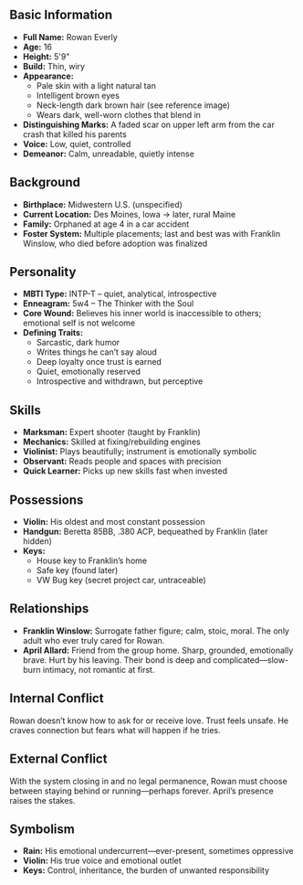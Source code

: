 ## Basic Information
- **Full Name:** Rowan Everly
- **Age:** 16  
- **Height:** 5'9"  
- **Build:** Thin, wiry  
- **Appearance:**
  - Pale skin with a light natural tan
  - Intelligent brown eyes
  - Neck-length dark brown hair (see reference image)
  - Wears dark, well-worn clothes that blend in
- **Distinguishing Marks:** A faded scar on upper left arm from the car crash that killed his parents
- **Voice:** Low, quiet, controlled  
- **Demeanor:** Calm, unreadable, quietly intense  

## Background
- **Birthplace:** Midwestern U.S. (unspecified)
- **Current Location:** Des Moines, Iowa → later, rural Maine
- **Family:** Orphaned at age 4 in a car accident
- **Foster System:** Multiple placements; last and best was with Franklin Winslow, who died before adoption was finalized

## Personality
- **MBTI Type:** INTP-T – quiet, analytical, introspective
- **Enneagram:** 5w4 – The Thinker with the Soul
- **Core Wound:** Believes his inner world is inaccessible to others; emotional self is not welcome
- **Defining Traits:**
  - Sarcastic, dark humor
  - Writes things he can’t say aloud
  - Deep loyalty once trust is earned
  - Quiet, emotionally reserved
  - Introspective and withdrawn, but perceptive

## Skills
- **Marksman:** Expert shooter (taught by Franklin)
- **Mechanics:** Skilled at fixing/rebuilding engines
- **Violinist:** Plays beautifully; instrument is emotionally symbolic
- **Observant:** Reads people and spaces with precision
- **Quick Learner:** Picks up new skills fast when invested

## Possessions
- **Violin:** His oldest and most constant possession  
- **Handgun:** Beretta 85BB, .380 ACP, bequeathed by Franklin (later hidden)  
- **Keys:** 
  - House key to Franklin’s home  
  - Safe key (found later)
  - VW Bug key (secret project car, untraceable)

## Relationships
- **Franklin Winslow:** Surrogate father figure; calm, stoic, moral. The only adult who ever truly cared for Rowan.
- **April Allard:** Friend from the group home. Sharp, grounded, emotionally brave. Hurt by his leaving. Their bond is deep and complicated—slow-burn intimacy, not romantic at first.

## Internal Conflict
Rowan doesn’t know how to ask for or receive love. Trust feels unsafe. He craves connection but fears what will happen if he tries.

## External Conflict
With the system closing in and no legal permanence, Rowan must choose between staying behind or running—perhaps forever. April’s presence raises the stakes.

## Symbolism
- **Rain:** His emotional undercurrent—ever-present, sometimes oppressive
- **Violin:** His true voice and emotional outlet
- **Keys:** Control, inheritance, the burden of unwanted responsibility
